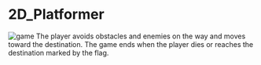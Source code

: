 # 2D_Platformer
![game](https://github.com/Annie-LAN/2D_Platformer/assets/106366246/28f88dd2-0ab2-4517-a2e7-d1b082b149dc)
The player avoids obstacles and enemies on the way and moves toward the destination. The game ends when the player dies or reaches the destination marked by the flag. 
